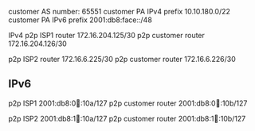 customer AS number: 65551 
customer PA IPv4 prefix 10.10.180.0/22
customer PA IPv6 prefix 2001:db8:face::/48

IPv4
p2p ISP1 router 172.16.204.125/30
p2p customer router 172.16.204.126/30

p2p ISP2 router 172.16.6.225/30
p2p customer router 172.16.6.226/30


IPv6
----
p2p ISP1 2001:db8:0:100::10a/127
p2p customer router 2001:db8:0:100::10b/127

p2p ISP2 2001:db8:1:100::10a/127
p2p customer router 2001:db8:1:100::10b/127
